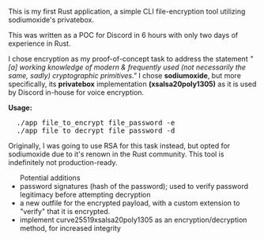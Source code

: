 
This is my first Rust application, a simple CLI file-encryption tool utilizing sodiumoxide's privatebox.

This was written as a POC for Discord in 6 hours with only two days of experience in Rust.

I chose encryption as my proof-of-concept task to address the statement <i>"[a] working knowledge of modern & frequently used (not necessarily the same, sadly) cryptographic primitives."</i> I chose <b>sodiumoxide</b>, but more specifically, its <b>privatebox</b> implementation <b>(xsalsa20poly1305)</b> as it is used by Discord in-house for voice encryption. 

<b>Usage:</b>
<pre>
  ./app file_to_encrypt file_password -e
  ./app file_to_decrypt file_password -d</pre>
  
Originally, I was going to use RSA for this task instead, but opted for sodiumoxide due to it's renown in the Rust community. This tool is indefinitely not production-ready.
<ul>
  Potential additions 
  <li>password signatures (hash of the password); used to verify password legitimacy before attempting decryption</li>
  <li>a new outfile for the encrypted payload, with a custom extension to "verify" that it is encrypted.</li>
  <li>implement curve25519xsalsa20poly1305 as an encryption/decryption method, for increased integrity</li>
</ul>
